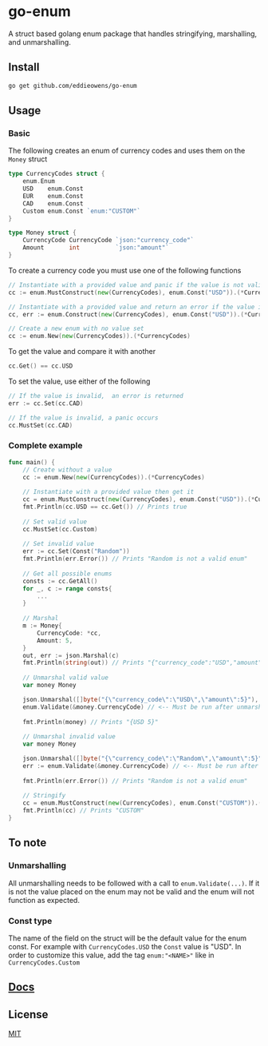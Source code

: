 # go-enum
A struct based golang enum package that handles stringifying, marshalling, and unmarshalling.

## Install
```bash
go get github.com/eddieowens/go-enum
```

## Usage
### Basic
The following creates an enum of currency codes and uses them on the `Money` struct
```go
type CurrencyCodes struct {
    enum.Enum
    USD    enum.Const
    EUR    enum.Const
    CAD    enum.Const
    Custom enum.Const `enum:"CUSTOM"`
}

type Money struct {
    CurrencyCode CurrencyCode `json:"currency_code"`
    Amount       int          `json:"amount"`
}
```

To create a currency code you must use one of the following functions
```go
// Instantiate with a provided value and panic if the value is not valid
cc := enum.MustConstruct(new(CurrencyCodes), enum.Const("USD")).(*CurrencyCodes)

// Instantiate with a provided value and return an error if the value is not valid
cc, err := enum.Construct(new(CurrencyCodes), enum.Const("USD")).(*CurrencyCodes)

// Create a new enum with no value set
cc := enum.New(new(CurrencyCodes)).(*CurrencyCodes)
```

To get the value and compare it with another
```go
cc.Get() == cc.USD
```

To set the value, use either of the following
```go
// If the value is invalid,  an error is returned
err := cc.Set(cc.CAD)

// If the value is invalid, a panic occurs
cc.MustSet(cc.CAD)
```



### Complete example
```go
func main() {
    // Create without a value
    cc := enum.New(new(CurrencyCodes)).(*CurrencyCodes)
    
    // Instantiate with a provided value then get it
    cc = enum.MustConstruct(new(CurrencyCodes), enum.Const("USD")).(*CurrencyCodes)
    fmt.Println(cc.USD == cc.Get()) // Prints true
    
    // Set valid value
    cc.MustSet(cc.Custom)
    
    // Set invalid value
    err := cc.Set(Const("Random"))
    fmt.Println(err.Error()) // Prints "Random is not a valid enum"
    
    // Get all possible enums
    consts := cc.GetAll()
    for _, c := range consts{
    	...
    }
    
    // Marshal
    m := Money{
        CurrencyCode: *cc,
        Amount: 5,
    }
    out, err := json.Marshal(c)
    fmt.Println(string(out)) // Prints "{"currency_code":"USD","amount":5}"
    
    // Unmarshal valid value
    var money Money

    json.Unmarshal([]byte("{\"currency_code\":\"USD\",\"amount\":5}"), &money)
    enum.Validate(&money.CurrencyCode) // <-- Must be run after unmarshal
    
    fmt.Println(money) // Prints "{USD 5}"
    
    // Unmarshal invalid value
    var money Money

    json.Unmarshal([]byte("{\"currency_code\":\"Random\",\"amount\":5}"), &money)
    err := enum.Validate(&money.CurrencyCode) // <-- Must be run after unmarshal
    
    fmt.Println(err.Error()) // Prints "Random is not a valid enum"
    
    // Stringify
    cc = enum.MustConstruct(new(CurrencyCodes), enum.Const("CUSTOM")).(*CurrencyCodes)
    fmt.Println(cc) // Prints "CUSTOM"
}
```

## To note
### Unmarshalling
All unmarshalling needs to be followed with a call to `enum.Validate(...)`. If it is not
the value placed on the enum may not be valid and the enum will not function as expected.

### Const type
The name of the field on the struct will be the default value for the enum const.
For example with `CurrencyCodes.USD` the `Const` value is "USD". In order to customize
this value, add the tag `enum:"<NAME>"` like in `CurrencyCodes.Custom`

## [Docs](https://godoc.org/github.com/eddieowens/go-enum)

## License
[MIT](https://github.com/eddieowens/go-enum/blob/master/LICENSE)
